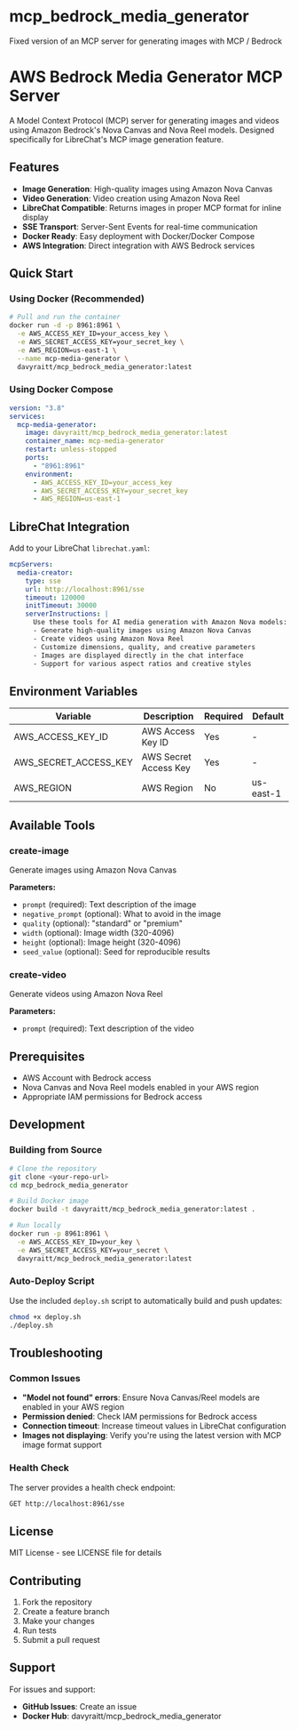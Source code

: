 # mcp_bedrock_media_generator

Fixed version of an MCP server for generating images with MCP / Bedrock

# AWS Bedrock Media Generator MCP Server

A Model Context Protocol (MCP) server for generating images and videos using Amazon Bedrock's Nova Canvas and Nova Reel models. Designed specifically for LibreChat's MCP image generation feature.

## Features

- **Image Generation**: High-quality images using Amazon Nova Canvas
- **Video Generation**: Video creation using Amazon Nova Reel
- **LibreChat Compatible**: Returns images in proper MCP format for inline display
- **SSE Transport**: Server-Sent Events for real-time communication
- **Docker Ready**: Easy deployment with Docker/Docker Compose
- **AWS Integration**: Direct integration with AWS Bedrock services

## Quick Start

### Using Docker (Recommended)

```bash
# Pull and run the container
docker run -d -p 8961:8961 \
  -e AWS_ACCESS_KEY_ID=your_access_key \
  -e AWS_SECRET_ACCESS_KEY=your_secret_key \
  -e AWS_REGION=us-east-1 \
  --name mcp-media-generator \
  davyraitt/mcp_bedrock_media_generator:latest
```

### Using Docker Compose

```yaml
version: "3.8"
services:
  mcp-media-generator:
    image: davyraitt/mcp_bedrock_media_generator:latest
    container_name: mcp-media-generator
    restart: unless-stopped
    ports:
      - "8961:8961"
    environment:
      - AWS_ACCESS_KEY_ID=your_access_key
      - AWS_SECRET_ACCESS_KEY=your_secret_key
      - AWS_REGION=us-east-1
```

## LibreChat Integration

Add to your LibreChat `librechat.yaml`:

```yaml
mcpServers:
  media-creator:
    type: sse
    url: http://localhost:8961/sse
    timeout: 120000
    initTimeout: 30000
    serverInstructions: |
      Use these tools for AI media generation with Amazon Nova models:
      - Generate high-quality images using Amazon Nova Canvas
      - Create videos using Amazon Nova Reel
      - Customize dimensions, quality, and creative parameters
      - Images are displayed directly in the chat interface
      - Support for various aspect ratios and creative styles
```

## Environment Variables

| Variable              | Description           | Required | Default   |
| --------------------- | --------------------- | -------- | --------- |
| AWS_ACCESS_KEY_ID     | AWS Access Key ID     | Yes      | -         |
| AWS_SECRET_ACCESS_KEY | AWS Secret Access Key | Yes      | -         |
| AWS_REGION            | AWS Region            | No       | us-east-1 |

## Available Tools

### create-image

Generate images using Amazon Nova Canvas

**Parameters:**

- `prompt` (required): Text description of the image
- `negative_prompt` (optional): What to avoid in the image
- `quality` (optional): "standard" or "premium"
- `width` (optional): Image width (320-4096)
- `height` (optional): Image height (320-4096)
- `seed_value` (optional): Seed for reproducible results

### create-video

Generate videos using Amazon Nova Reel

**Parameters:**

- `prompt` (required): Text description of the video

## Prerequisites

- AWS Account with Bedrock access
- Nova Canvas and Nova Reel models enabled in your AWS region
- Appropriate IAM permissions for Bedrock access

## Development

### Building from Source

```bash
# Clone the repository
git clone <your-repo-url>
cd mcp_bedrock_media_generator

# Build Docker image
docker build -t davyraitt/mcp_bedrock_media_generator:latest .

# Run locally
docker run -p 8961:8961 \
  -e AWS_ACCESS_KEY_ID=your_key \
  -e AWS_SECRET_ACCESS_KEY=your_secret \
  davyraitt/mcp_bedrock_media_generator:latest
```

### Auto-Deploy Script

Use the included `deploy.sh` script to automatically build and push updates:

```bash
chmod +x deploy.sh
./deploy.sh
```

## Troubleshooting

### Common Issues

- **"Model not found" errors**: Ensure Nova Canvas/Reel models are enabled in your AWS region
- **Permission denied**: Check IAM permissions for Bedrock access
- **Connection timeout**: Increase timeout values in LibreChat configuration
- **Images not displaying**: Verify you're using the latest version with MCP image format support

### Health Check

The server provides a health check endpoint:

```bash
GET http://localhost:8961/sse
```

## License

MIT License - see LICENSE file for details

## Contributing

1. Fork the repository
2. Create a feature branch
3. Make your changes
4. Run tests
5. Submit a pull request

## Support

For issues and support:

- **GitHub Issues**: Create an issue
- **Docker Hub**: davyraitt/mcp_bedrock_media_generator
